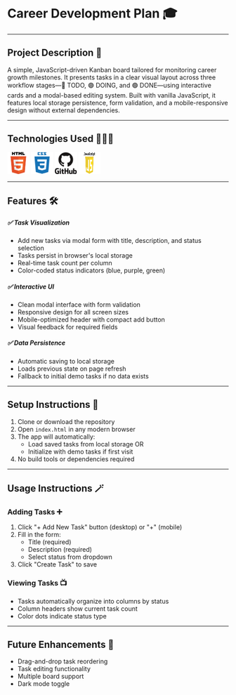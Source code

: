 # Career Development Plan 🎓

---

## Project Description 🧾

A simple, JavaScript-driven Kanban board tailored for monitoring career growth milestones. It presents tasks in a clear visual layout across three workflow stages—🔵 TODO, 🟣 DOING, and 🟢 DONE—using interactive cards and a modal-based editing system. Built with vanilla JavaScript, it features local storage persistence, form validation, and a mobile-responsive design without external dependencies.

---

## Technologies Used 👨🏽‍💻

<img src="./assets/image.png" alt="alt HTML" width="50" height="50" />

<img src="./assets/image-1.png" alt="alt HTML" width="50" height="50" />

<img src="./assets/image-4.png" alt="alt HTML" width="50" height="50" />

<img src="./assets/image-2.png" alt="alt HTML" width="50" height="50" />

---

## Features 🛠️

##### ✅ Task Visualization

- Add new tasks via modal form with title, description, and status selection
- Tasks persist in browser's local storage
- Real-time task count per column
- Color-coded status indicators (blue, purple, green)

##### ✅ Interactive UI

- Clean modal interface with form validation
- Responsive design for all screen sizes
- Mobile-optimized header with compact add button
- Visual feedback for required fields

##### ✅ Data Persistence

- Automatic saving to local storage
- Loads previous state on page refresh
- Fallback to initial demo tasks if no data exists

---

## Setup Instructions 🧩

1. Clone or download the repository
2. Open `index.html` in any modern browser
3. The app will automatically:
   - Load saved tasks from local storage OR
   - Initialize with demo tasks if first visit
4. No build tools or dependencies required

---

## Usage Instructions 🪄

### Adding Tasks ➕

1. Click "+ Add New Task" button (desktop) or "+" (mobile)
2. Fill in the form:
   - Title (required)
   - Description (required)
   - Select status from dropdown
3. Click "Create Task" to save

### Viewing Tasks 📺

- Tasks automatically organize into columns by status
- Column headers show current task count
- Color dots indicate status type

---

## Future Enhancements 🚀

- Drag-and-drop task reordering
- Task editing functionality
- Multiple board support
- Dark mode toggle
